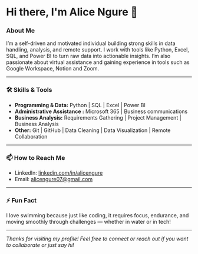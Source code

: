 # Hi there, I'm Alice Ngure 👋

### About Me
I’m a self-driven and motivated individual  building strong skills in data handling, analysis, and remote support. I work with tools like Python, Excel, SQL, and Power BI to turn raw data into actionable insights. I’m also passionate about virtual assistance and gaining experience in tools such as Google Workspace, Notion and Zoom.

---

### 🛠️ Skills & Tools
- **Programming & Data:** Python | SQL | Excel | Power BI  
- **Administrative Assistance :** Microsoft 365  | Business communications 
- **Business Analysis:** Requirements Gathering | Project Management | Business Analysis  
- **Other:** Git | GitHub | Data Cleaning | Data Visualization | Remote Collaboration  

---


### 📫 How to Reach Me
- LinkedIn: [linkedin.com/in/alicengure](https://www.linkedin.com/in/alice-muthoni-ab4264344/)  
- Email: alicengure07@gmail.com  

---

### ⚡ Fun Fact
I love swimming because just like coding, it requires focus, endurance, and moving smoothly through challenges — whether in water or in tech!

---

*Thanks for visiting my profile! Feel free to connect or reach out if you want to collaborate or just say hi!*
